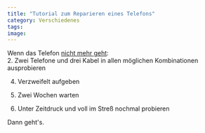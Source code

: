 ```yaml
---
title: "Tutorial zum Reparieren eines Telefons"
category: Verschiedenes
tags: 
image: 
---
```


Wenn das Telefon [nicht mehr geht](http://www.misantropolis.de/2006/11/bitte-nicht-mehr-auf-diese-seite-gehen):  
2. Zwei Telefone und drei Kabel in allen möglichen Kombinationen ausprobieren
  
4. Verzweifelt aufgeben
  
6. Zwei Wochen warten
  
8. Unter Zeitdruck und voll im Streß nochmal probieren
  

  

Dann geht's.